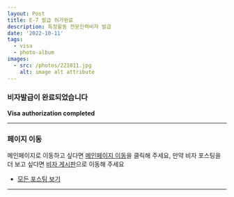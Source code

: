```yaml
---
layout: Post
title: E-7 발급 허가완료
description: 특정활동 전문인력비자 발급
date: '2022-10-11'
tags:
  - visa
  - photo-album
images:
  - src: /photos/221011.jpg
    alt: image alt attribute
---
```


### 비자발급이 완료되었습니다

**Visa authorization completed**

---

### 페이지 이동

메인페이지로 이동하고 싶다면 [메인페이지 이동](/)을 클릭해 주세요, 만약 비자 포스팅을 더 보고 싶다면 [비자 게시판](/tags/visa)으로 이동해 주세요

- [모든 포스팅 보기](/tags/photo-album)

---